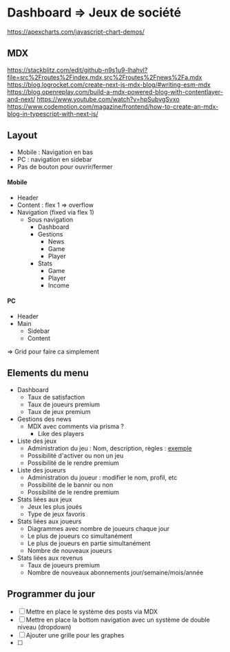 # Dashboard => Jeux de société

https://apexcharts.com/javascript-chart-demos/

## MDX 
https://stackblitz.com/edit/github-n9s1u9-lhahvl?file=src%2Froutes%2Findex.mdx,src%2Froutes%2Fnews%2Fa.mdx
https://blog.logrocket.com/create-next-js-mdx-blog/#writing-esm-mdx
https://blog.openreplay.com/build-a-mdx-powered-blog-with-contentlayer-and-next/
https://www.youtube.com/watch?v=hpSubvgSvxo
https://www.codemotion.com/magazine/frontend/how-to-create-an-mdx-blog-in-typescript-with-next-js/

## Layout

- Mobile : Navigation en bas
- PC : navigation en sidebar
- Pas de bouton pour ouvrir/fermer

#### Mobile

- Header
- Content : flex 1 => overflow
- Navigation (fixed via flex 1)
  - Sous navigation
    - Dashboard
    - Gestions
      - News
      - Game
      - Player
    - Stats
      - Game
      - Player
      - Income

#### PC

- Header
- Main
  - Sidebar
  - Content

=> Grid pour faire ca simplement

## Elements du menu

- Dashboard
  - Taux de satisfaction
  - Taux de joueurs premium
  - Taux de jeux premium
- Gestions des news
  - MDX avec comments via prisma ?
    - Like des players
- Liste des jeux
  - Administration du jeu : Nom, description, règles : [exemple](https://boardgamearena.com/gamepanel?game=innovation)
  - Possibilité d'activer ou non un jeu
  - Possibilité de le rendre premium
- Liste des joueurs
  - Administration du joueur : modifier le nom, profil, etc
  - Possibilité de le bannir ou non
  - Possibilité de le rendre premium
- Stats liées aux jeux
  - Jeux les plus joués
  - Type de jeux favoris
- Stats liées aux joueurs
  - Diagrammes avec nombre de joueurs chaque jour
  - Le plus de joueurs co simultanément
  - Le plus de joueurs en partie simultanément
  - Nombre de nouveaux joueurs
- Stats liées aux revenus
  - Taux de joueurs premium
  - Nombre de nouveaux abonnements jour/semaine/mois/année


## Programmer du jour
- [ ] Mettre en place le système des posts via MDX
- [ ] Mettre en place la bottom navigation avec un système de double niveau (dropdown)
- [ ] Ajouter une grille pour les graphes
- [ ] 